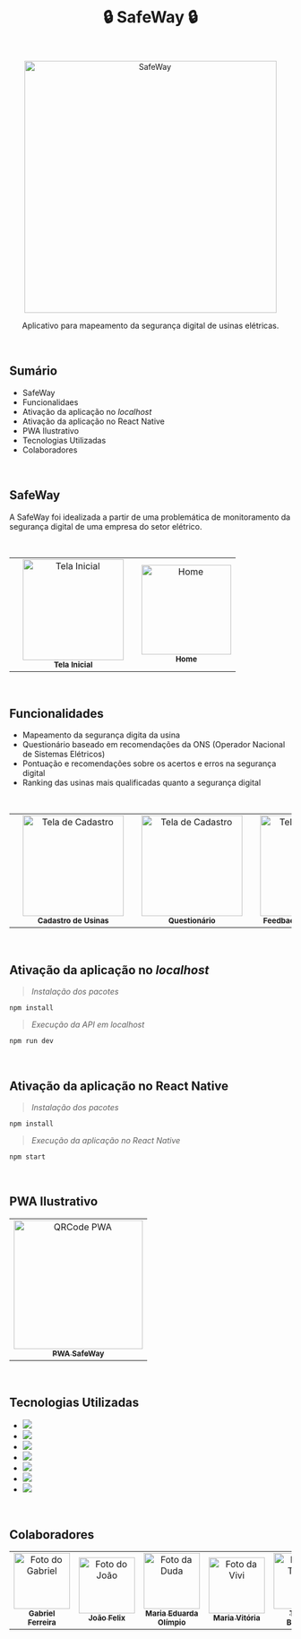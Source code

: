 <h1 align = "center"> 🔒 SafeWay 🔒 </h1> <br>
<p align = "center">
    <img alt="SafeWay" title="Logo" src="https://user-images.githubusercontent.com/93235055/207123160-89de172b-5a0d-48a0-bfa1-fb58be3a4422.png" width="450">
</p>

<p align = "center">
  Aplicativo para mapeamento da segurança digital de usinas elétricas.
</p> <br>

## Sumário

- SafeWay
- Funcionalidaes
- Ativação da aplicação no _localhost_
- Ativação da aplicação no React Native
- PWA Ilustrativo
- Tecnologias Utilizadas
- Colaboradores

<br>

## SafeWay

<p> A SafeWay foi idealizada a partir de uma problemática de monitoramento da segurança digital de uma empresa do setor elétrico.</p><br>

<table align = center>
        <th>
            <td align = "center">
                <img src="https://user-images.githubusercontent.com/93235055/208209761-6c6c5122-7298-47f6-aceb-c1a080addc45.png" width ="180px;" alt="Tela Inicial"/><br>
                <sub>
                  <b>Tela Inicial</b>
                </sub>
        </th>    
        <th>
            <td align="center">
                <img src="https://user-images.githubusercontent.com/93235055/208209616-2c4fb11e-19b3-4169-900d-7d607b700fa7.png" width = "160px;" alt="Home"/><br>
                <sub>
                  <b>Home</b>
                </sub>
        </th> 
</table>

<br>

## Funcionalidades

<ul>
    <li> Mapeamento da segurança digita da usina</li>
    <li> Questionário baseado em recomendações da ONS (Operador Nacional de Sistemas Elétricos) </li>
    <li> Pontuação e recomendações sobre os acertos e erros na segurança digital </li>
    <li> Ranking das usinas mais qualificadas quanto a segurança digital </li>
</ul>     

<br>

<div align = center>
    <table>
        <th>
            <td align="center">
                <img src="https://user-images.githubusercontent.com/93235055/208146706-7e08365a-fc5e-47b8-af65-0bc5f9fd259f.png" width="180px;" alt="Tela de Cadastro"/><br>
                <sub>
                  <b>Cadastro de Usinas</b>
                </sub>
        </th>    
        <th>
            <td align="center">
                <img src="https://user-images.githubusercontent.com/93235055/208147239-d5605d3f-8872-46e0-893b-669a353228c3.png" width="180px;" alt="Tela de Cadastro"/><br>
                <sub>
                  <b>Questionário</b>
                </sub>
        </th> 
        <th>
            <td align="center">
                <img src="https://user-images.githubusercontent.com/93235055/208147922-16f2bf87-7910-42fd-8e7d-19ec13d726c7.png" width="180px;" alt="Tela de Cadastro"/><br>
                <sub>
                  <b>Feedback do questionário</b>
                </sub>
        </th> 
         <th>
            <td align="center">
                <img src="https://user-images.githubusercontent.com/93235055/208147970-9e705f2a-dd15-45b0-9a1e-b0cf67951953.png" width="157px;" alt="Tela de Cadastro"/><br>
                <sub>
                  <b>Ranking de Usinas</b>
                </sub>
        </th> 
    </table> 
</div> 

<br>

## Ativação da aplicação no _localhost_

> _Instalação dos pacotes_

```
npm install 
```

> _Execução da API em localhost_

```
npm run dev
```

<br>

## Ativação da aplicação no React Native

> _Instalação dos pacotes_

```npm
npm install 
```

> _Execução da aplicação no React Native_

```
npm start
```

<br>

## PWA Ilustrativo 

<table>
  <tr>
    <td align="center">
      <a href="https://safeway-pwa.netlify.app/" target="_blank">
        <img src="https://user-images.githubusercontent.com/93235055/208099160-ebba60ec-5f0d-41ad-87ea-9df02809aece.png" width="230px;" alt="QRCode PWA"/><br>
        <sub>
          <b>PWA SafeWay</b>
        </sub>
    </tr>    
</table> 

<br>

## Tecnologias Utilizadas

- <img src = "https://img.shields.io/badge/HTML5-E34F26?style=for-the-badge&logo=html5&logoColor=white"/>
- <img src = "https://img.shields.io/badge/CSS3-1572B6?style=for-the-badge&logo=css3&logoColor=white"/>
- <img src = "https://img.shields.io/badge/JavaScript-323330?style=for-the-badge&logo=javascript&logoColor=F7DF1E"/>
- <img src = "https://img.shields.io/badge/Bootstrap-563D7C?style=for-the-badge&logo=bootstrap&logoColor=white"/>
- <img src = "https://img.shields.io/badge/Node.js-43853D?style=for-the-badge&logo=node.js&logoColor=white"/>
- <img src = "https://img.shields.io/badge/React_Native-20232A?style=for-the-badge&logo=react&logoColor=61DAFB"/>
- <img src = "https://img.shields.io/badge/MongoDB-4EA94B?style=for-the-badge&logo=mongodb&logoColor=white"/>

<br>

## Colaboradores

<table>
  <tr>
    <td align="center">
      <a href="https://github.com/gabrsferr" target="_blank">
        <img src="https://user-images.githubusercontent.com/93235055/207221529-289eedff-f4e9-4124-9cac-e32efbf15dc7.jpg" width="100px;" alt="Foto do Gabriel"/><br>
        <sub>
          <b>Gabriel Ferreira</b>
        </sub>
      </a>
      <td align="center">
      <a href="https://github.com/Jo4oV1ctorr" target="_blank">
        <img src="https://user-images.githubusercontent.com/93235055/207212423-cd45e978-8a3e-446c-8420-c0207865d6d6.jpg" width="100px;" alt="Foto do João"/><br>
        <sub>
          <b>João Felix</b>
        </sub>
      </a>
      <td align="center">
      <a href="https://github.com/MEduardaOl" target="_blank">
        <img src="https://user-images.githubusercontent.com/93235055/207213160-4150196b-6102-4e30-a0d1-ad3471f813aa.jpg" width="100px;" alt="Foto da Duda"/><br>
        <sub>
          <b>Maria Eduarda Olímpio</br>
        </sub>
      </a>
      <td align="center">
      <a href="https://github.com/MariV24" target="_blank">
        <img src="https://user-images.githubusercontent.com/93235055/207211504-03aef402-441d-4773-92af-fedcfee18b46.jpg" width="100px;" alt="Foto da Vivi"/><br>
        <sub>
          <b>Maria Vitória</b>
        </sub>
      </a>
      <td align="center">
      <a href="https://github.com/Thaleshsb" target="_blank">
        <img src="https://user-images.githubusercontent.com/93235055/207211672-fcd01181-e39b-49b0-967a-6bd11dd05af4.jpg" width="100px;" alt="Foto do Thales"/><br>
        <sub>
          <b>Thales Barbosa</b>
        </sub>
      </a>
      <td align="center">
      <a href="https://github.com/thborgess" target="_blank">
        <img src="https://user-images.githubusercontent.com/93235055/207134053-ab61008f-97c0-42aa-9cd5-5fc27fac95a7.jpg" width="100px;" alt="Foto do Thiago"/><br>
        <sub>
          <b>Thiago Borges</b>
        </sub>
      </a>
  </tr>
</table>






